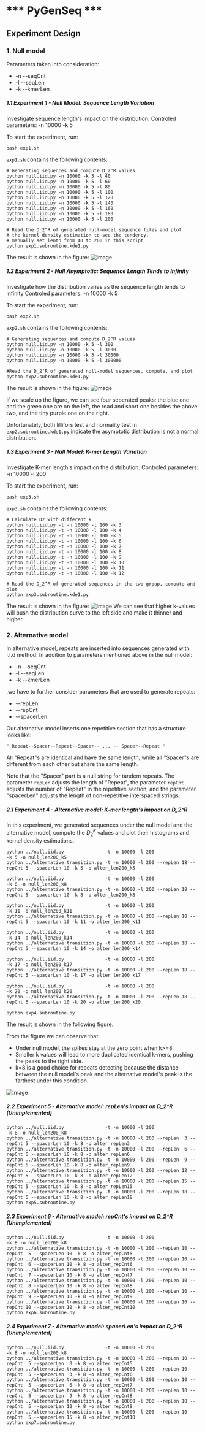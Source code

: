 # *** PyGenSeq ***
## Experiment Design

### 1. Null model
Parameters taken into consideration:

* -n --seqCnt
* -l --seqLen
* -k --kmerLen

##### 1.1 Experiment 1 - Null Model: Sequence Length Variation
Investigate sequence length's impact on the distribution.
Controled parameters: -n 10000 -k 5

To start the experiment, run:

    bash exp1.sh

`exp1.sh` contains the following contents:

    # Generating sequences and compute D_2^R values
    python null.iid.py -n 10000 -k 5 -l 40
    python null.iid.py -n 10000 -k 5 -l 60
    python null.iid.py -n 10000 -k 5 -l 80
    python null.iid.py -n 10000 -k 5 -l 100
    python null.iid.py -n 10000 -k 5 -l 120
    python null.iid.py -n 10000 -k 5 -l 140
    python null.iid.py -n 10000 -k 5 -l 160
    python null.iid.py -n 10000 -k 5 -l 180
    python null.iid.py -n 10000 -k 5 -l 200

    # Read the D_2^R of generated null-model sequence files and plot
    # the kernel density estimation to see the tendency.
    # manually set lenth from 40 to 200 in this script
    python exp1.subroutine.kde1.py

The result is shown in the figure:
![image](Exp1/exp1.kde1.png)

##### 1.2 Experiment 2 - Null Asymptotic: Sequence Length Tends to Infinity
Investigate how the distribution varies as the sequence length tends to infinity
Controled parameters: -n 10000 -k 5

To start the experiment, run:

    bash exp2.sh

`exp2.sh` contains the following contents:

    # Generating sequences and compute D_2^R values
    python null.iid.py -n 10000 -k 5 -l 300
    python null.iid.py -n 10000 -k 5 -l 3000
    python null.iid.py -n 10000 -k 5 -l 30000
    python null.iid.py -n 10000 -k 5 -l 300000

    #Read the D_2^R of generated null-model sequences, compute, and plot
    python exp2.subroutine.kde1.py

The result is shown in the figure:
![image](Exp2/exp2.kde1.png)

If we scale up the figure, we can see four seperated peaks:
the blue one and the green one are on the left,
the read and short one besides the above two,
and the tiny purple one on the right.

Unfortunately, both lillifors test and normality test in `exp2.subroutine.kde1.py`
indicate the asymptotic distribution is not a normal distribution.


##### 1.3 Experiment 3 - Null Model: K-mer Length Variation
Investigate K-mer length's impact on the distribution.
Controled parameters: -n 10000 -l 200

To start the experiment, run:

    bash exp3.sh


`exp3.sh` contains the following contents:

    # Calculate D2 with different k
    python null.iid.py -t -n 10000 -l 100 -k 3
    python null.iid.py -t -n 10000 -l 100 -k 4
    python null.iid.py -t -n 10000 -l 100 -k 5
    python null.iid.py -t -n 10000 -l 100 -k 6
    python null.iid.py -t -n 10000 -l 100 -k 7
    python null.iid.py -t -n 10000 -l 100 -k 8
    python null.iid.py -t -n 10000 -l 100 -k 9
    python null.iid.py -t -n 10000 -l 100 -k 10
    python null.iid.py -t -n 10000 -l 100 -k 11
    python null.iid.py -t -n 10000 -l 100 -k 12

    # Read the D_2^R of generated sequences in the two group, compute and plot
    python exp3.subroutine.kde1.py

The result is shown in the figure:
![image](Exp3/exp3.kde1.png)
We can see that higher k-values will push the distribution curve to the
left side and make it thinner and higher.

### 2. Alternative model
In alternative model, repeats are inserted into sequences generated with i.i.d method.
In addition to parameters mentioned above in the null model:
* -n --seqCnt
* -l --seqLen
* -k --kmerLen

,we have to further consider parameters that are used to generate repeats:
* --repLen
* --repCnt
* --spacerLen

Our alternative model inserts one repetitive section that has a structure looks like:

`" Repeat--Spacer--Repeat--Spacer-- ... -- Spacer--Repeat "`

All "Repeat"s are identical and have the same length,
while all "Spacer"s are different from each other but share the same length.

Note that the "Spacer" part is a null string for tandem repeats.
The parameter `repLen` adjusts the length of "Repeat",
the parameter `repCnt` adjusts the number of "Repeat" in the repetitive section,
and the parameter "spacerLen" adjusts the length of non-repetitive interspaced strings.

##### 2.1 Experiment 4 - Alternative model: K-mer length's impact on D_2^R
In this experiment, we generated sequences under the null model and the alternative model,
compute the $D_2^R$ values and plot their histograms and kernel density estimations.

    python ../null.iid.py               -t -n 10000 -l 200                                       -k 5 -o null_len200_k5
    python ../alternative.transition.py -t -n 10000 -l 200 --repLen 18 --repCnt 5 --spacerLen 10 -k 5 -o alter_len200_k5

    python ../null.iid.py               -t -n 10000 -l 200                                       -k 8 -o null_len200_k8
    python ../alternative.transition.py -t -n 10000 -l 200 --repLen 18 --repCnt 5 --spacerLen 10 -k 8 -o alter_len200_k8

    python ../null.iid.py               -t -n 10000 -l 200                                       -k 11 -o null_len200_k11
    python ../alternative.transition.py -t -n 10000 -l 200 --repLen 18 --repCnt 5 --spacerLen 10 -k 11 -o alter_len200_k11

    python ../null.iid.py               -t -n 10000 -l 200                                       -k 14 -o null_len200_k14
    python ../alternative.transition.py -t -n 10000 -l 200 --repLen 18 --repCnt 5 --spacerLen 10 -k 14 -o alter_len200_k14

    python ../null.iid.py               -t -n 10000 -l 200                                       -k 17 -o null_len200_k17
    python ../alternative.transition.py -t -n 10000 -l 200 --repLen 18 --repCnt 5 --spacerLen 10 -k 17 -o alter_len200_k17

    python ../null.iid.py               -t -n 10000 -l 200                                       -k 20 -o null_len200_k20
    python ../alternative.transition.py -t -n 10000 -l 200 --repLen 18 --repCnt 5 --spacerLen 10 -k 20 -o alter_len200_k20

    python exp4.subroutine.py

The result is shown in the following figure.

From the figure we can observe that:
- Under null model, the spikes stay at the zero point when k>=8
- Smaller k values will lead to more duplicated identical k-mers, pushing the peaks to the right side.
- k=8 is a good choice for repeats detecting because the distance between the null model's peak and the alternative model's peak
  is the farthest under this condition.

![image](Exp4/exp4.kde1.ps.png)

##### 2.2 Experiment 5 - Alternative model: repLen's impact on D_2^R (Unimplemented)
    python ../null.iid.py               -t -n 10000 -l 200                                       -k 8 -o null_len200_k8
    python ../alternative.transition.py -t -n 10000 -l 200 --repLen  3 --repCnt 5 --spacerLen 10 -k 8 -o alter_repLen3
    python ../alternative.transition.py -t -n 10000 -l 200 --repLen  6 --repCnt 5 --spacerLen 10 -k 8 -o alter_repLen6
    python ../alternative.transition.py -t -n 10000 -l 200 --repLen  9 --repCnt 5 --spacerLen 10 -k 8 -o alter_repLen9
    python ../alternative.transition.py -t -n 10000 -l 200 --repLen 12 --repCnt 5 --spacerLen 10 -k 8 -o alter_repLen12
    python ../alternative.transition.py -t -n 10000 -l 200 --repLen 15 --repCnt 5 --spacerLen 10 -k 8 -o alter_repLen15
    python ../alternative.transition.py -t -n 10000 -l 200 --repLen 18 --repCnt 5 --spacerLen 10 -k 8 -o alter_repLen18
    python exp5.subroutine.py

##### 2.3 Experiment 6 - Alternative model: repCnt's impact on D_2^R (Unimplemented)
    python ../null.iid.py               -t -n 10000 -l 200                                        -k 8 -o null_len200_k8
    python ../alternative.transition.py -t -n 10000 -l 200 --repLen 10 --repCnt  5 --spacerLen 10 -k 8 -o alter_repCnt5
    python ../alternative.transition.py -t -n 10000 -l 200 --repLen 10 --repCnt  6 --spacerLen 10 -k 8 -o alter_repCnt6
    python ../alternative.transition.py -t -n 10000 -l 200 --repLen 10 --repCnt  7 --spacerLen 10 -k 8 -o alter_repCnt7
    python ../alternative.transition.py -t -n 10000 -l 200 --repLen 10 --repCnt  8 --spacerLen 10 -k 8 -o alter_repCnt8
    python ../alternative.transition.py -t -n 10000 -l 200 --repLen 10 --repCnt  9 --spacerLen 10 -k 8 -o alter_repCnt9
    python ../alternative.transition.py -t -n 10000 -l 200 --repLen 10 --repCnt 10 --spacerLen 10 -k 8 -o alter_repCnt10
    python exp6.subroutine.py

##### 2.4 Experiment 7 - Alternative model: spacerLen's impact on D_2^R (Unimplemented)
    python ../null.iid.py               -t -n 10000 -l 200                                        -k 8 -o null_len200_k8
    python ../alternative.transition.py -t -n 10000 -l 200 --repLen 10 --repCnt  5 --spacerLen  0 -k 8 -o alter_repCnt5
    python ../alternative.transition.py -t -n 10000 -l 200 --repLen 10 --repCnt  5 --spacerLen  3 -k 8 -o alter_repCnt6
    python ../alternative.transition.py -t -n 10000 -l 200 --repLen 10 --repCnt  5 --spacerLen  6 -k 8 -o alter_repCnt7
    python ../alternative.transition.py -t -n 10000 -l 200 --repLen 10 --repCnt  5 --spacerLen  9 -k 8 -o alter_repCnt8
    python ../alternative.transition.py -t -n 10000 -l 200 --repLen 10 --repCnt  5 --spacerLen 12 -k 8 -o alter_repCnt9
    python ../alternative.transition.py -t -n 10000 -l 200 --repLen 10 --repCnt  5 --spacerLen 15 -k 8 -o alter_repCnt10
    python exp7.subroutine.py
